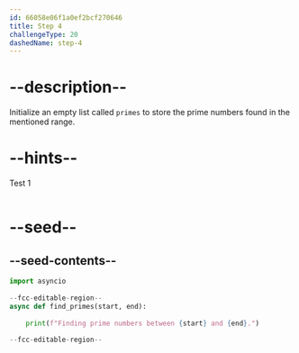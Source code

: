 ```yaml
---
id: 66058e06f1a0ef2bcf270646
title: Step 4
challengeType: 20
dashedName: step-4
---
```


# --description--

Initialize an empty list called `primes` to store the prime numbers found in the mentioned range.

# --hints--

Test 1

```js

```

# --seed--

## --seed-contents--

```py
import asyncio
 
--fcc-editable-region--
async def find_primes(start, end):
    
    print(f"Finding prime numbers between {start} and {end}.")
 
--fcc-editable-region--
```

